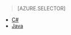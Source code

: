 > [AZURE.SELECTOR]
- [C#](/documentation/articles/iot-hub-csharp-csharp-getstarted)
- [Java](/documentation/articles/iot-hub-java-java-getstarted)
